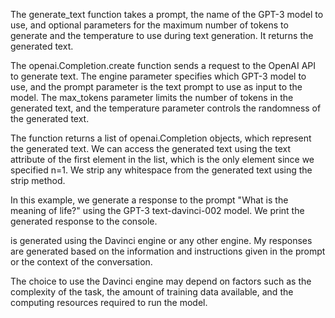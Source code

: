 
The generate_text function takes a prompt, the name of the GPT-3 model to use, and optional parameters for the maximum number of tokens to generate and the temperature to use during text generation. It returns the generated text.

The openai.Completion.create function sends a request to the OpenAI API to generate text. The engine parameter specifies which GPT-3 model to use, and the prompt parameter is the text prompt to use as input to the model. The max_tokens parameter limits the number of tokens in the generated text, and the temperature parameter controls the randomness of the generated text.

The function returns a list of openai.Completion objects, which represent the generated text. We can access the generated text using the text attribute of the first element in the list, which is the only element since we specified n=1. We strip any whitespace from the generated text using the strip method.

In this example, we generate a response to the prompt "What is the meaning of life?" using the GPT-3 text-davinci-002 model. We print the generated response to the console.

is generated using the Davinci engine or any other engine. My responses are generated based on the information and instructions given in the prompt or the context of the conversation.

The choice to use the Davinci engine may depend on factors such as the complexity of the task, the amount of training data available, and the computing resources required to run the model.
